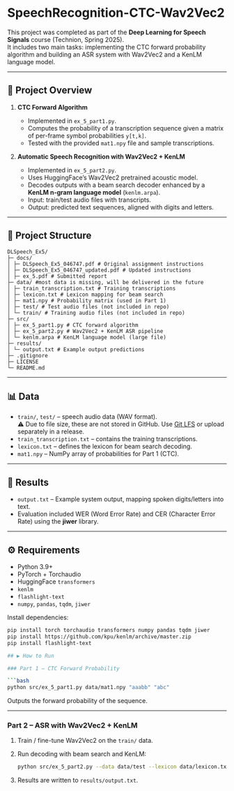 # SpeechRecognition-CTC-Wav2Vec2

This project was completed as part of the **Deep Learning for Speech Signals** course (Technion, Spring 2025).  
It includes two main tasks: implementing the CTC forward probability algorithm and building an ASR system with Wav2Vec2 and a KenLM language model.

---

## 📑 Project Overview
1. **CTC Forward Algorithm**  
   - Implemented in `ex_5_part1.py`.  
   - Computes the probability of a transcription sequence given a matrix of per-frame symbol probabilities `y[t,k]`.  
   - Tested with the provided `mat1.npy` file and sample transcriptions.

2. **Automatic Speech Recognition with Wav2Vec2 + KenLM**  
   - Implemented in `ex_5_part2.py`.  
   - Uses HuggingFace’s Wav2Vec2 pretrained acoustic model.  
   - Decodes outputs with a beam search decoder enhanced by a **KenLM n-gram language model** (`kenlm.arpa`).  
   - Input: train/test audio files with transcripts.  
   - Output: predicted text sequences, aligned with digits and letters.

---

## 📂 Project Structure
```
DLSpeech_Ex5/
├─ docs/
│ ├─ DLSpeech_Ex5_046747.pdf # Original assignment instructions
│ ├─ DLSpeech_Ex5_046747_updated.pdf # Updated instructions
│ ├─ ex_5.pdf # Submitted report
├─ data/ #most data is missing, will be delivered in the future
│ ├─ train_transcription.txt # Training transcriptions
│ ├─ lexicon.txt # Lexicon mapping for beam search
│ ├─ mat1.npy # Probability matrix (used in Part 1)
│ ├─ test/ # Test audio files (not included in repo)
│ └─ train/ # Training audio files (not included in repo)
├─ src/
│ ├─ ex_5_part1.py # CTC forward algorithm
│ ├─ ex_5_part2.py # Wav2Vec2 + KenLM ASR pipeline
│ └─ kenlm.arpa # KenLM language model (large file)
├─ results/
│ └─ output.txt # Example output predictions
├─ .gitignore
├─ LICENSE
└─ README.md
```

---

## 📊 Data
- `train/`, `test/` – speech audio data (WAV format).  
  ⚠️ Due to file size, these are not stored in GitHub. Use [Git LFS](https://git-lfs.com/) or upload separately in a release.  
- `train_transcription.txt` – contains the training transcriptions.  
- `lexicon.txt` – defines the lexicon for beam search decoding.  
- `mat1.npy` – NumPy array of probabilities for Part 1 (CTC).  

---

## 📜 Results
- `output.txt` – Example system output, mapping spoken digits/letters into text.  
- Evaluation included WER (Word Error Rate) and CER (Character Error Rate) using the **jiwer** library.  

---

## ⚙️ Requirements
- Python 3.9+  
- PyTorch + Torchaudio  
- HuggingFace `transformers`  
- `kenlm`  
- `flashlight-text`  
- `numpy`, `pandas`, `tqdm`, `jiwer`  

Install dependencies:
```bash
pip install torch torchaudio transformers numpy pandas tqdm jiwer
pip install https://github.com/kpu/kenlm/archive/master.zip
pip install flashlight-text

## ▶️ How to Run

### Part 1 – CTC Forward Probability

```bash
python src/ex_5_part1.py data/mat1.npy "aaabb" "abc"
```

Outputs the forward probability of the sequence.

---

### Part 2 – ASR with Wav2Vec2 + KenLM

1. Train / fine-tune Wav2Vec2 on the `train/` data.  

2. Run decoding with beam search and KenLM:
   ```bash
   python src/ex_5_part2.py --data data/test --lexicon data/lexicon.txt --lm src/kenlm.arpa
   ```

3. Results are written to `results/output.txt`.
